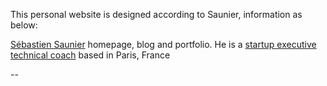 This personal website is designed according to Saunier, information as below:


[Sébastien Saunier](http://sebastien.saunier.me) homepage, blog and portfolio. He is a [startup executive technical coach](http://sebastien.saunier.me) based in Paris, France

--



